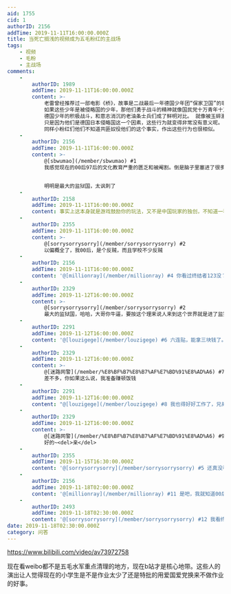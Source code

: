 ```yaml
---
aid: 1755
cid: 1
authorID: 2156
addTime: 2019-11-11T16:00:00.000Z
title: 当死亡搁浅的视频成为五毛粉红的主战场
tags:
    - 视频
    - 毛粉
    - 主战场
comments:
    -
        authorID: 1989
        addTime: 2019-11-11T16:00:00.000Z
        content: >-
            老雷曾经推荐过一部电影《桥》，故事是二战最后一年德国少年团“保家卫国”的事情。
            如果这些少年是被侵略国的少年，那他们勇于战斗的精神就像国民党十万青年十万兵抗战一样值得称赞，
            德国少年的积极战斗，和意志消沉的老油条士兵们成了鲜明对比。 就像被玉碎激励的神风队员，他们卫国的行为在一般情况下是可歌可泣的哦，
            只是因为他们是德国日本侵略国这一个因素，这些行为就变得非常没有意义呢。
            同样小粉红们他们不知道共匪奴役他们的这个事实，作出这些行为也很相似。
    -
        authorID: 2156
        addTime: 2019-11-11T16:00:00.000Z
        content: >-
            @[sbwumao](/member/sbwumao) #1
            我感觉现在的00后97后的文化教育严重的匮乏和被阉割。倒是脑子里塞进了很多马列毛的毒药。而且一直把无神论辩证法（这些在国外都是吃灰的垃圾）当成神圣不可侵犯的精神支柱。再加上国内大学大量的马院洗脑师生的反复念经，搞的中国成了世界共产主义最后堡垒和人类进步主义的希望国。


            明明是最大的监狱国，太讽刺了
    -
        authorID: 2158
        addTime: 2019-11-11T16:00:00.000Z
        content: 事实上这本身就是游戏鼓励你的玩法，又不是中国玩家的独创，不知道一群人在自嗨个什么劲。
    -
        authorID: 2355
        addTime: 2019-11-11T16:00:00.000Z
        content: >-
            @[sorrysorrysorry](/member/sorrysorrysorry) #2
            以偏概全了，我00后，是个反贼，而且学校不少反贼
    -
        authorID: 2156
        addTime: 2019-11-11T16:00:00.000Z
        content: '@[millionray](/member/millionray) #4 你看过终结者123没？'
    -
        authorID: 2329
        addTime: 2019-11-12T16:00:00.000Z
        content: >-
            @[sorrysorrysorry](/member/sorrysorrysorry) #2
            最大的监狱国，哈哈，大哥你牛逼，要按这个理来说人来到这个世界就是进了监狱，除非疯了傻了，才能想做啥就做啥，哈哈
    -
        authorID: 2291
        addTime: 2019-11-12T16:00:00.000Z
        content: '@[louzigege](/member/louzigege) #6 六连贴，能拿三块钱了。（大概）'
    -
        authorID: 2329
        addTime: 2019-11-12T16:00:00.000Z
        content: >-
            @[迷路网警](/member/%E8%BF%B7%E8%B7%AF%E7%BD%91%E8%AD%A6) #7
            差不多，你如果这么说，我准备赚顿饭钱
    -
        authorID: 2291
        addTime: 2019-11-12T16:00:00.000Z
        content: "@[louzigege](/member/louzigege) #8 我也得好好工作了，兄弟加油吧\U0001F4AA！"
    -
        authorID: 2329
        addTime: 2019-11-12T16:00:00.000Z
        content: >-
            @[迷路网警](/member/%E8%BF%B7%E8%B7%AF%E7%BD%91%E8%AD%A6) #9
            好的~<del>亲</del>
    -
        authorID: 2355
        addTime: 2019-11-15T16:30:00.000Z
        content: '@[sorrysorrysorry](/member/sorrysorrysorry) #5 还真没看过'
    -
        authorID: 2156
        addTime: 2019-11-18T02:00:00.000Z
        content: '@[millionray](/member/millionray) #11 是吧，我就知道00后不看终结者。。'
    -
        authorID: 2493
        addTime: 2019-11-18T02:30:00.000Z
        content: '@[sorrysorrysorry](/member/sorrysorrysorry) #12 我看终结者，终结者6也上映了'
date: 2019-11-18T02:30:00.000Z
category: 问答
---
```


https://www.bilibili.com/video/av73972758

现在看weibo都不是五毛水军重点清理的地方，现在b站才是核心地带。这些人的演出让人觉得现在的小学生是不是作业太少了还是特批的用爱国爱党换来不做作业的好事。
